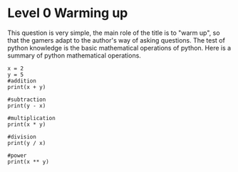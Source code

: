 # Level 0 Warming up

This question is very simple, the main role of the title is to "warm up", so that the gamers adapt to the author's way of asking questions. The test of python knowledge is the basic mathematical operations of python. Here is a summary of python mathematical operations.

```
x = 2
y = 5
#addition
print(x + y)

#subtraction
print(y - x)

#multiplication
print(x * y)

#division
print(y / x)

#power
print(x ** y)
```
